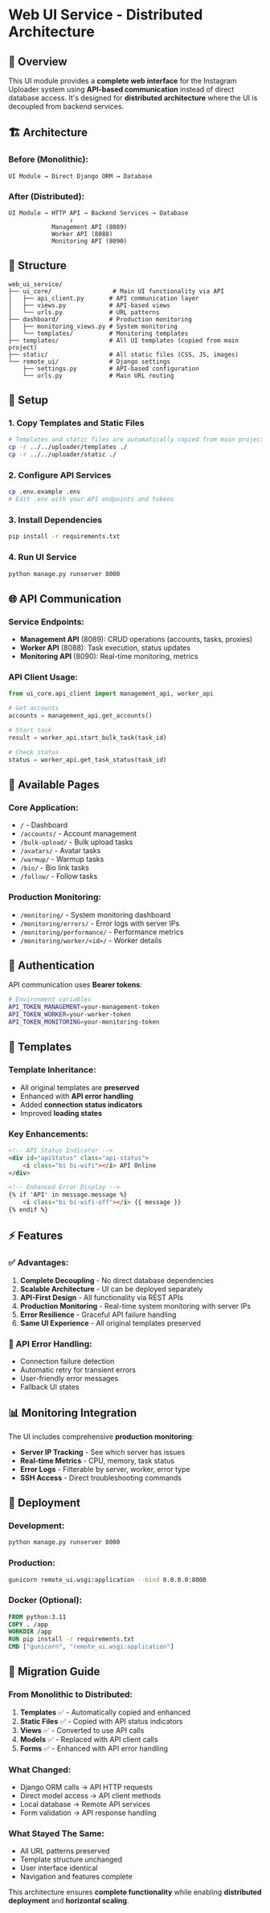 # Web UI Service - Distributed Architecture

## 🎯 Overview

This UI module provides a **complete web interface** for the Instagram Uploader system using **API-based communication** instead of direct database access. It's designed for **distributed architecture** where the UI is decoupled from backend services.

## 🏗️ Architecture

### **Before (Monolithic):**
```
UI Module → Direct Django ORM → Database
```

### **After (Distributed):**
```
UI Module → HTTP API → Backend Services → Database
                 ↓
            Management API (8089)
            Worker API (8088)
            Monitoring API (8090)
```

## 📁 Structure

```
web_ui_service/
├── ui_core/                 # Main UI functionality via API
│   ├── api_client.py       # API communication layer
│   ├── views.py            # API-based views
│   └── urls.py             # URL patterns
├── dashboard/              # Production monitoring
│   ├── monitoring_views.py # System monitoring
│   └── templates/          # Monitoring templates
├── templates/              # All UI templates (copied from main project)
├── static/                 # All static files (CSS, JS, images)
└── remote_ui/              # Django settings
    ├── settings.py         # API-based configuration
    └── urls.py             # Main URL routing
```

## 🔧 Setup

### 1. **Copy Templates and Static Files**
```bash
# Templates and static files are automatically copied from main project
cp -r ../../uploader/templates ./
cp -r ../../uploader/static ./
```

### 2. **Configure API Services**
```bash
cp .env.example .env
# Edit .env with your API endpoints and tokens
```

### 3. **Install Dependencies**
```bash
pip install -r requirements.txt
```

### 4. **Run UI Service**
```bash
python manage.py runserver 8000
```

## 🌐 API Communication

### **Service Endpoints:**
- **Management API** (8089): CRUD operations (accounts, tasks, proxies)
- **Worker API** (8088): Task execution, status updates
- **Monitoring API** (8090): Real-time monitoring, metrics

### **API Client Usage:**
```python
from ui_core.api_client import management_api, worker_api

# Get accounts
accounts = management_api.get_accounts()

# Start task  
result = worker_api.start_bulk_task(task_id)

# Check status
status = worker_api.get_task_status(task_id)
```

## 📱 Available Pages

### **Core Application:**
- `/` - Dashboard
- `/accounts/` - Account management
- `/bulk-upload/` - Bulk upload tasks
- `/avatars/` - Avatar tasks
- `/warmup/` - Warmup tasks
- `/bio/` - Bio link tasks
- `/follow/` - Follow tasks

### **Production Monitoring:**
- `/monitoring/` - System monitoring dashboard
- `/monitoring/errors/` - Error logs with server IPs
- `/monitoring/performance/` - Performance metrics
- `/monitoring/worker/<id>/` - Worker details

## 🔐 Authentication

API communication uses **Bearer tokens**:

```bash
# Environment variables
API_TOKEN_MANAGEMENT=your-management-token
API_TOKEN_WORKER=your-worker-token  
API_TOKEN_MONITORING=your-monitoring-token
```

## 🎨 Templates

### **Template Inheritance:**
- All original templates are **preserved**
- Enhanced with **API error handling**
- Added **connection status indicators**
- Improved **loading states**

### **Key Enhancements:**
```html
<!-- API Status Indicator -->
<div id="apiStatus" class="api-status">
    <i class="bi bi-wifi"></i> API Online
</div>

<!-- Enhanced Error Display -->
{% if 'API' in message.message %}
    <i class="bi bi-wifi-off"></i> {{ message }}
{% endif %}
```

## ⚡ Features

### **✅ Advantages:**
1. **Complete Decoupling** - No direct database dependencies
2. **Scalable Architecture** - UI can be deployed separately
3. **API-First Design** - All functionality via REST APIs
4. **Production Monitoring** - Real-time system monitoring with server IPs
5. **Error Resilience** - Graceful API failure handling
6. **Same UI Experience** - All original templates preserved

### **🔧 API Error Handling:**
- Connection failure detection
- Automatic retry for transient errors
- User-friendly error messages
- Fallback UI states

## 📊 Monitoring Integration

The UI includes comprehensive **production monitoring**:

- **Server IP Tracking** - See which server has issues
- **Real-time Metrics** - CPU, memory, task status
- **Error Logs** - Filterable by server, worker, error type
- **SSH Access** - Direct troubleshooting commands

## 🚀 Deployment

### **Development:**
```bash
python manage.py runserver 8000
```

### **Production:**
```bash
gunicorn remote_ui.wsgi:application --bind 0.0.0.0:8000
```

### **Docker (Optional):**
```dockerfile
FROM python:3.11
COPY . /app
WORKDIR /app
RUN pip install -r requirements.txt
CMD ["gunicorn", "remote_ui.wsgi:application"]
```

## 🔄 Migration Guide

### **From Monolithic to Distributed:**

1. **Templates** ✅ - Automatically copied and enhanced
2. **Static Files** ✅ - Copied with API status indicators
3. **Views** ✅ - Converted to use API calls
4. **Models** ✅ - Replaced with API client calls
5. **Forms** ✅ - Enhanced with API error handling

### **What Changed:**
- Django ORM calls → API HTTP requests
- Direct model access → API client methods
- Local database → Remote API services
- Form validation → API response handling

### **What Stayed The Same:**
- All URL patterns preserved
- Template structure unchanged
- User interface identical
- Navigation and features complete

This architecture ensures **complete functionality** while enabling **distributed deployment** and **horizontal scaling**.